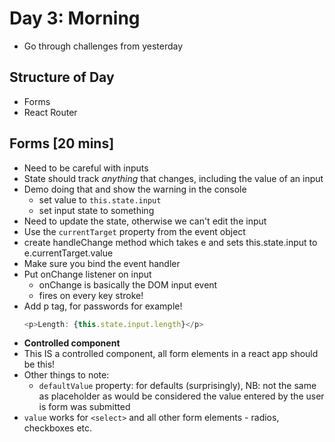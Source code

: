 # Day 3: Morning

- Go through challenges from yesterday

## Structure of Day
- Forms
- React Router

## Forms [20 mins]
- Need to be careful with inputs
- State should track *anything* that changes, including the value of an input
- Demo doing that and show the warning in the console 
	- set value to `this.state.input`
	- set input state to something
- Need to update the state, otherwise we can't edit the input
- Use the `currentTarget` property from the event object
- create handleChange method which takes e and sets this.state.input to e.currentTarget.value
- Make sure you bind the event handler
- Put onChange listener on input
	- onChange is basically the DOM input event
	- fires on every key stroke!
- Add p tag, for passwords for example!
	```js
	<p>Length: {this.state.input.length}</p>
	```
- **Controlled component**
- This IS a controlled component, all form elements in a react app should be this!
- Other things to note:
	- `defaultValue` property: for defaults (surprisingly), NB: not the same as placeholder as would be considered the value entered by the user is form was submitted
- `value` works for `<select>` and all other form elements - radios, checkboxes etc.
